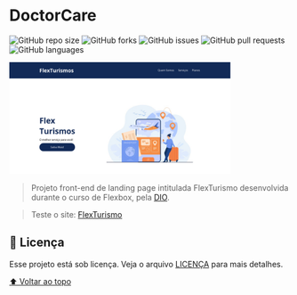 # DoctorCare

![GitHub repo size](https://img.shields.io/github/repo-size/artaugusto/FlexTurismo)
![GitHub forks](https://img.shields.io/github/forks/artaugusto/FlexTurismo)
![GitHub issues](https://img.shields.io/github/issues-raw/artaugusto/FlexTurismo)
![GitHub pull requests](https://img.shields.io/github/issues-pr-raw/artaugusto/FlexTurismo)
![GitHub languages](https://img.shields.io/github/languages/count/artaugusto/FlexTurismo)

<img alt="FlexTurismo Desktop" width="79%" src="./images/FlexTurismo-Page.png" />

> Projeto front-end de landing page intitulada FlexTurismo desenvolvida durante o curso de Flexbox, pela [DIO](https://www.dio.me/).

> Teste o site:
> [FlexTurismo](https://artaugusto.github.io/FlexTurismo/)

## 📝 Licença

Esse projeto está sob licença. Veja o arquivo [LICENÇA](LICENSE) para mais detalhes.

[⬆ Voltar ao topo](#DoctorCare)
